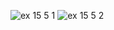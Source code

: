 ![ex 15 5 1](https://github.com/65030034/03376836-OOP-2566-Lab-15/assets/144875017/7e12ec32-a80f-4ec8-a8f3-557534226a43)
![ex 15 5 2](https://github.com/65030034/03376836-OOP-2566-Lab-15/assets/144875017/c8a40565-972d-4184-9d95-c02bafa67797)

